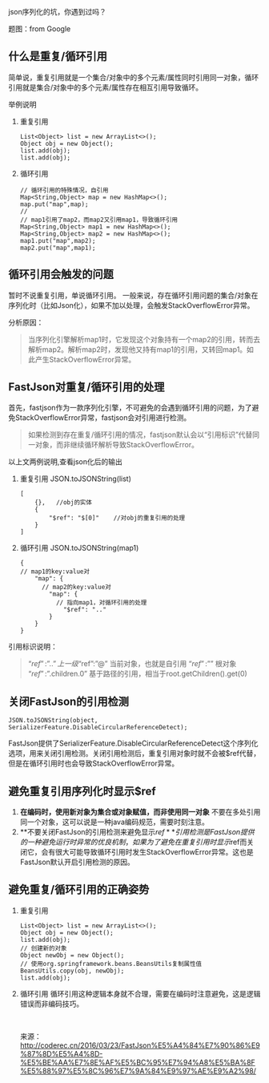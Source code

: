 json序列化的坑，你遇到过吗？

题图：from Google

## 什么是重复/循环引用

简单说，重复引用就是一个集合/对象中的多个元素/属性同时引用同一对象，循环引用就是集合/对象中的多个元素/属性存在相互引用导致循环。

举例说明

1. 重复引用

   ```
   List<Object> list = new ArrayList<>();
   Object obj = new Object();
   list.add(obj);
   list.add(obj);
   ```

2. 循环引用

   ```
   // 循环引用的特殊情况，自引用
   Map<String,Object> map = new HashMap<>();
   map.put("map",map);
   //
   // map1引用了map2，而map2又引用map1，导致循环引用
   Map<String,Object> map1 = new HashMap<>();
   Map<String,Object> map2 = new HashMap<>();
   map1.put("map",map2);
   map2.put("map",map1);
   ```

## 循环引用会触发的问题

暂时不说重复引用，单说循环引用。
一般来说，存在循环引用问题的集合/对象在序列化时（比如Json化），如果不加以处理，会触发StackOverflowError异常。

分析原因：

> 当序列化引擎解析map1时，它发现这个对象持有一个map2的引用，转而去解析map2。解析map2时，发现他又持有map1的引用，又转回map1。如此产生StackOverflowError异常。

## FastJson对重复/循环引用的处理

首先，fastjson作为一款序列化引擎，不可避免的会遇到循环引用的问题，为了避免StackOverflowError异常，fastjson会对引用进行检测。

> 如果检测到存在重复/循环引用的情况，fastjson默认会以“引用标识”代替同一对象，而非继续循环解析导致StackOverflowError。

以上文两例说明,查看json化后的输出

1. 重复引用 JSON.toJSONString(list)

   ```
   [
       {},	 //obj的实体
       {
           "$ref": "$[0]"	 //对obj的重复引用的处理
       }
   ]
   ```

2. 循环引用 JSON.toJSONString(map1)

   ```
   {
   // map1的key:value对
       "map": {
       	 // map2的key:value对
           "map": {
           	 // 指向map1，对循环引用的处理
               "$ref": ".."
           }
       }
   }
   ```

引用标识说明：

> “$ref”:”..” 上一级
> “$ref”:”@” 当前对象，也就是自引用
> “$ref”:”$” 根对象
> “$ref”:”$.children.0” 基于路径的引用，相当于root.getChildren().get(0)

## 关闭FastJson的引用检测

```
JSON.toJSONString(object, SerializerFeature.DisableCircularReferenceDetect);
```

FastJson提供了SerializerFeature.DisableCircularReferenceDetect这个序列化选项，用来关闭引用检测。关闭引用检测后，重复引用对象时就不会被$ref代替，但是在循环引用时也会导致StackOverflowError异常。

## 避免重复引用序列化时显示$ref

1. **在编码时，使用新对象为集合或对象赋值，而非使用同一对象**
   不要在多处引用同一个对象，这可以说是一种java编码规范，需要时刻注意。
2. **不要关闭FastJson的引用检测来避免显示$ref**
   引用检测是FastJson提供的一种避免运行时异常的优良机制，如果为了避免在重复引用时显示$ref而关闭它，会有很大可能导致循环引用时发生StackOverflowError异常。这也是FastJson默认开启引用检测的原因。

## 避免重复/循环引用的正确姿势

1. 重复引用

   ```
   List<Object> list = new ArrayList<>();
   Object obj = new Object();
   list.add(obj);
   // 创建新的对象
   Object newObj = new Object();
   // 使用org.springframework.beans.BeansUtils复制属性值
   BeansUtils.copy(obj, newObj);
   list.add(obj);
   ```

2. 循环引用
   循环引用这种逻辑本身就不合理，需要在编码时注意避免，这是逻辑错误而非编码技巧。

   ​

   来源： <http://coderec.cn/2016/03/23/FastJson%E5%A4%84%E7%90%86%E9%87%8D%E5%A4%8D-%E5%BE%AA%E7%8E%AF%E5%BC%95%E7%94%A8%E5%BA%8F%E5%88%97%E5%8C%96%E7%9A%84%E9%97%AE%E9%A2%98/>